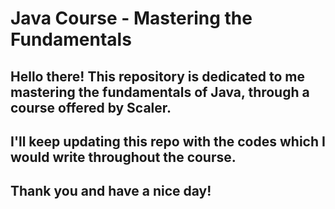 # Java Course - Mastering the Fundamentals
Hello there! This repository is dedicated to me mastering the fundamentals of Java, through a course offered by Scaler.
---
I'll keep updating this repo with the codes which I would write throughout the course.
---
Thank you and have a nice day!
---
